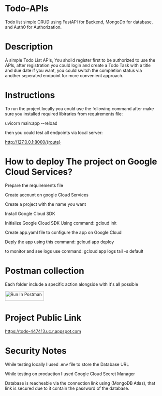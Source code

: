 # Todo-APIs
Todo list simple CRUD using FastAPI for Backend, MongoDb for database, and Auth0 for Authorization.

# Description
A simple Todo List APIs, You shoild register first to be authorized to use the APIs, after registration you could login and create a Todo Task with a title and due date if you want, you could switch the completion status via another seperated endpoint for more convenient approach.


# Instructions
To run the project locally you could use the following command after make sure you installed required libiraries from requirements file:


uvicorn main:app --reload


then you could test all endpoints via local server:

http://127.0.0.1:8000/{route}
# How to deploy The project on Google Cloud Services?
Prepare the requirements file


Create account on google Cloud Services


Create a project with the name you want


Install Google Cloud SDK


Initialize  Google Cloud SDK Using command: gcloud init


Create app.yaml file to configure the app on Google Cloud 


Deply the app using this command: gcloud app deploy


to monitor and see logs use command: gcloud app logs tail -s default



# Postman collection
Each folder include a specific action alongside with it's all possible 

[<img src="https://run.pstmn.io/button.svg" alt="Run In Postman" style="width: 128px; height: 32px;">](https://app.getpostman.com/run-collection/34871237-eda7ac29-e344-475a-b721-a83f0267d569?source=rip_markdown&collection-url=entityId%3D34871237-eda7ac29-e344-475a-b721-a83f0267d569%26entityType%3Dcollection%26workspaceId%3D85bfcce8-cee8-4e40-9e54-7c30313fb904)


# Project Public Link
https://todo-447413.uc.r.appspot.com


# Security Notes
While testing locally I used .env file to store the Database URL


While testing on production I used Google Cloud Secret Manager


Database is reacheable via the connection link using (MongoDB Atlas), that link is secured due to it contain the password of the database.

